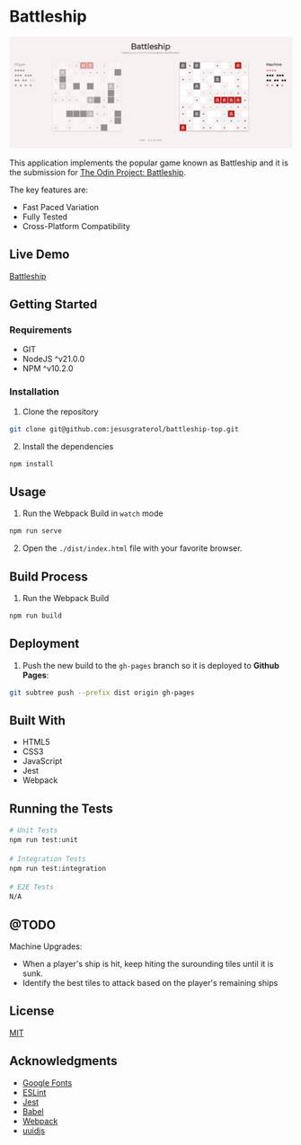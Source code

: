 # Battleship

![Battleship](./readme-assets/screenshot-01.png)

This application implements the popular game known as Battleship and it is the submission for [The Odin Project: Battleship](https://www.theodinproject.com/lessons/node-path-javascript-battleship). 

The key features are:

- Fast Paced Variation 
- Fully Tested
- Cross-Platform Compatibility





## Live Demo

[Battleship](https://jesusgraterol.github.io/battleship-top/)





## Getting Started

### Requirements

- GIT
- NodeJS ^v21.0.0
- NPM ^v10.2.0

### Installation

1) Clone the repository
```bash
git clone git@github.com:jesusgraterol/battleship-top.git
```

2) Install the dependencies
```bash
npm install
```




## Usage

1) Run the Webpack Build in `watch` mode

```bash
npm run serve
```

2) Open the `./dist/index.html` file with your favorite browser.



## Build Process

1) Run the Webpack Build
```bash
npm run build
```



## Deployment

1) Push the new build to the `gh-pages` branch so it is deployed to **Github Pages**:

```bash
git subtree push --prefix dist origin gh-pages
```





## Built With

- HTML5
- CSS3
- JavaScript
- Jest
- Webpack




## Running the Tests

```bash
# Unit Tests
npm run test:unit

# Integration Tests
npm run test:integration

# E2E Tests
N/A
```





## @TODO

Machine Upgrades:
- When a player's ship is hit, keep hiting the surounding tiles until it is sunk.
- Identify the best tiles to attack based on the player's remaining ships





## License

[MIT](https://choosealicense.com/licenses/mit/)





## Acknowledgments

- [Google Fonts](https://fonts.google.com/icons)
- [ESLint](https://eslint.org/)
- [Jest](https://jestjs.io/)
- [Babel](https://babeljs.io/)
- [Webpack](https://webpack.js.org/)
- [uuidjs](https://github.com/uuidjs/uuid)